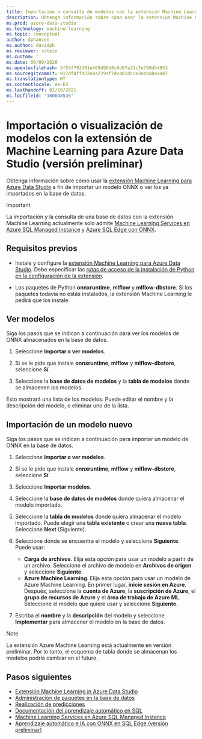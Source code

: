 ```yaml
---
title: Importación o consulta de modelos con la extensión Machine Learning
description: Obtenga información sobre cómo usar la extensión Machine Learning para Azure Data Studio a fin de importar un modelo ONNX o ver los ya importados en la base de datos.
ms.prod: azure-data-studio
ms.technology: machine-learning
ms.topic: conceptual
author: dphansen
ms.author: davidph
ms.reviewer: sstein
ms.custom: ''
ms.date: 06/09/2020
ms.openlocfilehash: 3f55f793391e408d96b8c6d07a31c7e790d54853
ms.sourcegitcommit: 917df4ffd22e4a229af7dc481dcce3ebba0aa4d7
ms.translationtype: HT
ms.contentlocale: es-ES
ms.lasthandoff: 02/10/2021
ms.locfileid: "100048535"
---
```

# <a name="import-or-view-models-with-machine-learning-extension-for-azure-data-studio-preview"></a>Importación o visualización de modelos con la extensión de Machine Learning para Azure Data Studio (versión preliminar)

Obtenga información sobre cómo usar la [extensión Machine Learning para Azure Data Studio](machine-learning-extension.md) a fin de importar un modelo ONNX o ver los ya importados en la base de datos.

> [!IMPORTANT]
> La importación y la consulta de una base de datos con la extensión Machine Learning actualmente solo admite [Machine Learning Services en Azure SQL Managed Instance](/azure/azure-sql/managed-instance/machine-learning-services-overview) y [Azure SQL Edge con ONNX](/azure/azure-sql-edge/onnx-overview).

## <a name="prerequisites"></a>Requisitos previos

- Instale y configure la [extensión Machine Learning para Azure Data Studio](machine-learning-extension.md). Debe especificar las [rutas de acceso de la instalación de Python en la configuración de la extensión](machine-learning-extension.md#settings).

- Los paquetes de Python **onnxruntime**, **mlflow** y **mlflow-dbstore**. Si los paquetes todavía no estás instalados, la extensión Machine Learning le pedirá que los instale.

## <a name="view-models"></a>Ver modelos

Siga los pasos que se indican a continuación para ver los modelos de ONNX almacenados en la base de datos.

1. Seleccione **Importar o ver modelos**.

1. Si se le pide que instale **onnxruntime**, **mlflow** y **mlflow-dbstore**, seleccione **Sí**.

1. Seleccione la **base de datos de modelos** y la **tabla de modelos** donde se almacenen los modelos.

Esto mostrará una lista de los modelos. Puede editar el nombre y la descripción del modelo, o eliminar uno de la lista.

## <a name="import-a-new-model"></a>Importación de un modelo nuevo

Siga los pasos que se indican a continuación para importar un modelo de ONNX en la base de datos.

1. Seleccione **Importar o ver modelos**.

1. Si se le pide que instale **onnxruntime**, **mlflow** y **mlflow-dbstore**, seleccione **Sí**.

1. Seleccione **Importar modelos**.

1. Seleccione la **base de datos de modelos** donde quiera almacenar el modelo importado.

1. Seleccione la **tabla de modelos** donde quiera almacenar el modelo importado. Puede elegir una **tabla existente** o crear una **nueva tabla**. Seleccione **Next** (Siguiente).

1. Seleccione dónde se encuentra el modelo y seleccione **Siguiente**. Puede usar:
    - **Carga de archivos**. Elija esta opción para usar un modelo a partir de un archivo. Seleccione el archivo de modelo en **Archivos de origen** y seleccione **Siguiente**.
    - **Azure Machine Learning**. Elija esta opción para usar un modelo de Azure Machine Learning. En primer lugar, **inicie sesión en Azure**. Después, seleccione la **cuenta de Azure**, la **suscripción de Azure**, el **grupo de recursos de Azure** y el **área de trabajo de Azure ML**. Seleccione el modelo que quiere usar y seleccione **Siguiente**.

1. Escriba el **nombre** y la **descripción** del modelo y seleccione **Implementar** para almacenar el modelo en la base de datos.

> [!NOTE]
> La extensión Azure Machine Learning está actualmente en versión preliminar. Por lo tanto, el esquema de tabla donde se almacenan los modelos podría cambiar en el futuro.

## <a name="next-steps"></a>Pasos siguientes

- [Extensión Machine Learning in Azure Data Studio](machine-learning-extension.md)
- [Administración de paquetes en la base de datos](machine-learning-extension-manage-packages.md)
- [Realización de predicciones](machine-learning-extension-predictions.md)
- [Documentación del aprendizaje automático en SQL](../../machine-learning/index.yml)
- [Machine Learning Services en Azure SQL Managed Instance](/azure/azure-sql/managed-instance/machine-learning-services-overview)
- [Aprendizaje automático e IA con ONNX en SQL Edge (versión preliminar)](/azure/azure-sql-edge/onnx-overview)
